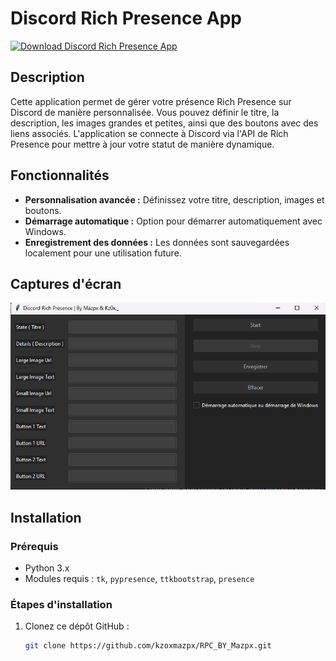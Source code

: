 # Discord Rich Presence App

[![Download Discord Rich Presence App](https://img.shields.io/badge/Download-App-blue)](https://mega.nz/file/ARF3XSgY#nQvukaI4TtE7oHhhldKqLkajnpbe0X8d8cq25G9P-m8)

## Description
Cette application permet de gérer votre présence Rich Presence sur Discord de manière personnalisée. Vous pouvez définir le titre, la description, les images grandes et petites, ainsi que des boutons avec des liens associés. L'application se connecte à Discord via l'API de Rich Presence pour mettre à jour votre statut de manière dynamique.

## Fonctionnalités

- **Personnalisation avancée :** Définissez votre titre, description, images et boutons.
- **Démarrage automatique :** Option pour démarrer automatiquement avec Windows.
- **Enregistrement des données :** Les données sont sauvegardées localement pour une utilisation future.

## Captures d'écran

![Capture d'écran 1](screenshot1.png)

## Installation

### Prérequis
- Python 3.x
- Modules requis : `tk`, `pypresence`, `ttkbootstrap`, `presence`

### Étapes d'installation
1. Clonez ce dépôt GitHub :
   ```bash
   git clone https://github.com/kzoxmazpx/RPC_BY_Mazpx.git
